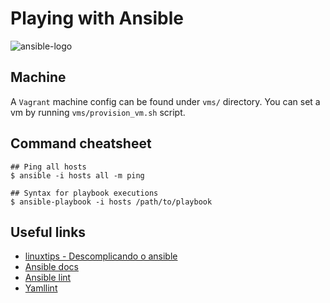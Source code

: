 # Playing with Ansible

![ansible-logo](https://tomaustin.xyz/wp-content/uploads/2021/03/ansible-1456397742246.png)

## Machine

A `Vagrant` machine config can be found under `vms/` directory. You can set a vm by running `vms/provision_vm.sh` script.

## Command cheatsheet

``` shell
## Ping all hosts
$ ansible -i hosts all -m ping

## Syntax for playbook executions
$ ansible-playbook -i hosts /path/to/playbook
```

## Useful links

- [linuxtips - Descomplicando o ansible](https://www.linuxtips.io/products/treinamento-descomplicando-o-ansible)
- [Ansible docs](https://docs.ansible.com/)
- [Ansible lint](https://ansible-lint.readthedocs.io/)
- [Yamllint](https://yamllint.readthedocs.io/en/stable/)
